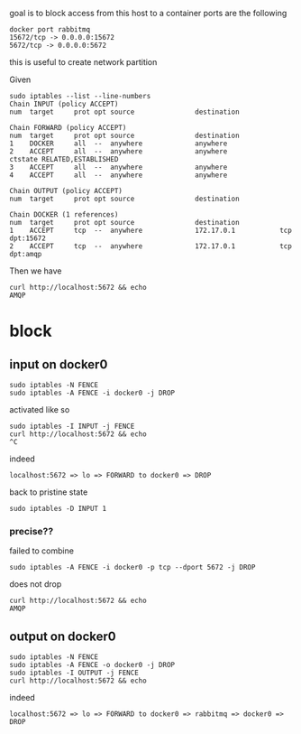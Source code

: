 
goal is to block access from this host to a container
ports are the following

    docker port rabbitmq
    15672/tcp -> 0.0.0.0:15672
    5672/tcp -> 0.0.0.0:5672

this is useful to create network partition

Given

    sudo iptables --list --line-numbers
    Chain INPUT (policy ACCEPT)
    num  target     prot opt source               destination

    Chain FORWARD (policy ACCEPT)
    num  target     prot opt source               destination
    1    DOCKER     all  --  anywhere             anywhere
    2    ACCEPT     all  --  anywhere             anywhere             ctstate RELATED,ESTABLISHED
    3    ACCEPT     all  --  anywhere             anywhere
    4    ACCEPT     all  --  anywhere             anywhere

    Chain OUTPUT (policy ACCEPT)
    num  target     prot opt source               destination

    Chain DOCKER (1 references)
    num  target     prot opt source               destination
    1    ACCEPT     tcp  --  anywhere             172.17.0.1           tcp dpt:15672
    2    ACCEPT     tcp  --  anywhere             172.17.0.1           tcp dpt:amqp

Then we have

    curl http://localhost:5672 && echo
    AMQP


block
=====

input on docker0
----------------

    sudo iptables -N FENCE
    sudo iptables -A FENCE -i docker0 -j DROP

activated like so

    sudo iptables -I INPUT -j FENCE
    curl http://localhost:5672 && echo
    ^C

indeed

    localhost:5672 => lo => FORWARD to docker0 => DROP

back to pristine state

    sudo iptables -D INPUT 1

### precise??
failed to combine

    sudo iptables -A FENCE -i docker0 -p tcp --dport 5672 -j DROP

does not drop

    curl http://localhost:5672 && echo
    AMQP

output on docker0
-----------------

    sudo iptables -N FENCE
    sudo iptables -A FENCE -o docker0 -j DROP
    sudo iptables -I OUTPUT -j FENCE
    curl http://localhost:5672 && echo

indeed

    localhost:5672 => lo => FORWARD to docker0 => rabbitmq => docker0 => DROP
